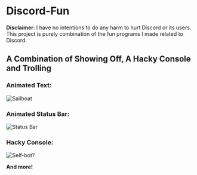 # Discord-Fun 

**Disclaimer**: I have no intentions to do any harm to hurt Discord or its users. This project is purely combination of the fun programs I made related to Discord.

## A Combination of Showing Off, A Hacky Console and Trolling

### Animated Text:
![Sailboat](https://i.gyazo.com/c8ab8cca96c390e6a4e31e65d7acb842.gif)

### Animated Status Bar:
![Status Bar](https://i.gyazo.com/9cf72fc0f530a7a189dda55853b223a7.gif)

### Hacky Console:
![Self-bot?](https://media.discordapp.net/attachments/749745462537355286/883069993917493258/unknown.png)


**And more!**
